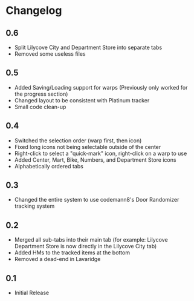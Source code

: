 # Changelog

## 0.6
- Split Lilycove City and Department Store into separate tabs
- Removed some useless files

## 0.5
- Added Saving/Loading support for warps (Previously only worked for the progress section)
- Changed layout to be consistent with Platinum tracker
- Small code clean-up

## 0.4
- Switched the selection order (warp first, then icon)
- Fixed long icons not being selectable outside of the center
- Right-click to select a "quick-mark" icon, right-click on a warp to use
- Added Center, Mart, Bike, Numbers, and Department Store icons
- Alphabetically ordered tabs

## 0.3
- Changed the entire system to use codemann8's Door Randomizer tracking system

## 0.2
- Merged all sub-tabs into their main tab (for example: Lilycove Department Store is now directly in the Lilycove City tab)
- Added HMs to the tracked items at the bottom
- Removed a dead-end in Lavaridge

## 0.1
- Initial Release